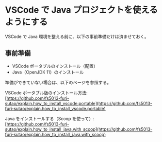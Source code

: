 # VSCode で Java プロジェクトを使えるようにする
VSCode で Java 環境を整える前に、以下の事前準備だけは済ませておく。

## 事前準備
- VSCode ポータブルのインストール（配置）
- Java（OpenJDK 11）のインストール

準備ができていない場合は、以下のページを参照する。

VSCode ポータブル版のインストール方法:  
[https://github.com/fs5013-furi-sutao/explain.how_to_install_vscode.portable](https://github.com/fs5013-furi-sutao/explain.how_to_install_vscode.portable)

Java をインストールする（Scoop を使って）:  
[https://github.com/fs5013-furi-sutao/explain.how_to_install_java.with_scoop](https://github.com/fs5013-furi-sutao/explain.how_to_install_java.with_scoop)
